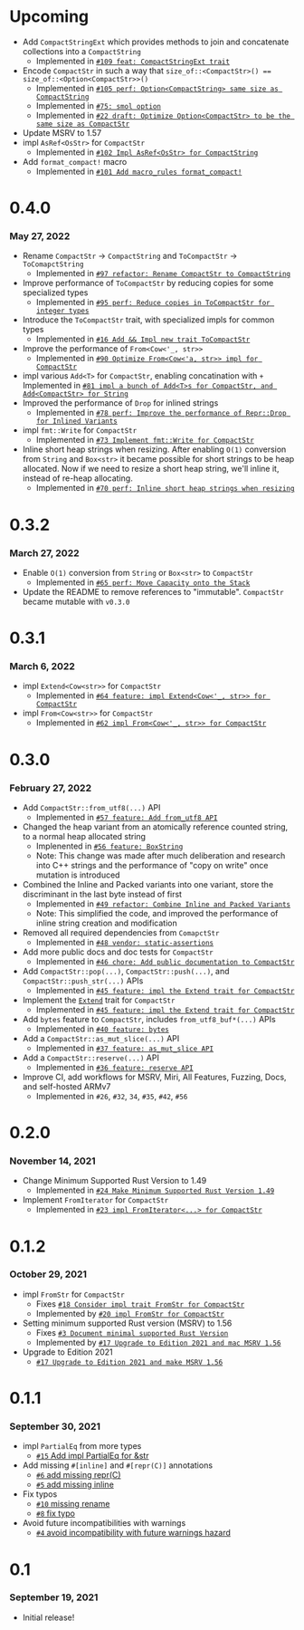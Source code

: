 # Upcoming
* Add `CompactStringExt` which provides methods to join and concatenate collections into a `CompactString`
    * Implemented in [`#109 feat: CompactStringExt trait`](https://github.com/ParkMyCar/compact_str/pull/109)
* Encode `CompactStr` in such a way that `size_of::<CompactStr>() == size_of::<Option<CompactStr>>()`
    * Implemented in [`#105 perf: Option<CompactString> same size as CompactString`](https://github.com/ParkMyCar/compact_str/pull/105)
    * Implemented in [`#75: smol option`](https://github.com/ParkMyCar/compact_str/pull/75)
    * Implemented in [`#22 draft: Optimize Option<CompactStr> to be the same size as CompactStr`](https://github.com/ParkMyCar/compact_str/pull/22)
* Update MSRV to 1.57
* impl `AsRef<OsStr>` for `CompactStr`
    * Implemented in [`#102 Impl AsRef<OsStr> for CompactString`](https://github.com/ParkMyCar/compact_str/pull/102)
* Add `format_compact!` macro
    * Implemented in [`#101 Add macro_rules format_compact!`](https://github.com/ParkMyCar/compact_str/pull/101)

# 0.4.0
### May 27, 2022
* Rename `CompactStr` -> `CompactString` and `ToCompactStr` -> `ToComapctString`
    * Implemented in [`#97 refactor: Rename CompactStr to CompactString`](https://github.com/ParkMyCar/compact_str/pull/95)
* Improve performance of `ToCompactStr` by reducing copies for some specialized types
    * Implemented in [`#95 perf: Reduce copies in ToCompactStr for integer types`](https://github.com/ParkMyCar/compact_str/pull/95)
* Introduce the `ToCompactStr` trait, with specialized impls for common types
    * Implemented in [`#16 Add && Impl new trait ToCompactStr`](https://github.com/ParkMyCar/compact_str/pull/16)
* Improve the performance of `From<Cow<'_, str>>`
    * Implemented in [`#90 Optimize From<Cow<'a, str>> impl for CompactStr`](https://github.com/ParkMyCar/compact_str/pull/90)
* impl various `Add<T>` for `CompactStr`, enabling concatination with `+`
    Implemented in [`#81 impl a bunch of Add<T>s for CompactStr, and Add<CompactStr> for String`](https://github.com/ParkMyCar/compact_str/pull/81)
* Improved the performance of `Drop` for inlined strings
    * Implemented in [`#78 perf: Improve the performance of Repr::Drop for Inlined Variants`](https://github.com/ParkMyCar/compact_str/pull/78)
* impl `fmt::Write` for `CompactStr`
    * Implemented in [`#73 Implement fmt::Write for CompactStr`](https://github.com/ParkMyCar/compact_str/pull/73)
* Inline short heap strings when resizing. After enabling `O(1)` conversion from `String` and `Box<str>` it became possible for short strings to be heap allocated. Now if we need to resize a short heap string, we'll inline it, instead of re-heap allocating.
    * Implemented in [`#70 perf: Inline short heap strings when resizing`](https://github.com/ParkMyCar/compact_str/pull/70)

# 0.3.2
### March 27, 2022
* Enable `O(1)` conversion from `String` or `Box<str>` to `CompactStr`
    * Implemented in [`#65 perf: Move Capacity onto the Stack`](https://github.com/ParkMyCar/compact_str/pull/65)
* Update the README to remove references to "immutable". `CompactStr` became mutable with `v0.3.0`

# 0.3.1
### March 6, 2022
* impl `Extend<Cow<str>>` for `CompactStr`
    * Implemented in [`#64 feature: impl Extend<Cow<'_, str>> for CompactStr`](https://github.com/ParkMyCar/compact_str/pull/64)
* impl `From<Cow<str>>` for `CompactStr`
    * Implemented in [`#62 impl From<Cow<'_, str>> for CompactStr`](https://github.com/ParkMyCar/compact_str/pull/62)

# 0.3.0
### February 27, 2022
* Add `CompactStr::from_utf8(...)` API
    * Implemented in [`#57 feature: Add from_utf8 API`](https://github.com/ParkMyCar/compact_str/pull/57)
* Changed the heap variant from an atomically reference counted string, to a normal heap allocated string
    * Implenented in [`#56 feature: BoxString`](https://github.com/ParkMyCar/compact_str/pull/56)
    * Note: This change was made after much deliberation and research into C++ strings and the performance of "copy on write" once mutation is introduced
* Combined the Inline and Packed variants into one variant, store the discriminant in the last byte instead of first
    * Implemented in [`#49 refactor: Combine Inline and Packed Variants`](https://github.com/ParkMyCar/compact_str/pull/49)
    * Note: This simplified the code, and improved the performance of inline string creation and modification
* Removed all required dependencies from `ComapctStr`
    * Implemented in [`#48 vendor: static-assertions`](https://github.com/ParkMyCar/compact_str/pull/48)
* Add more public docs and doc tests for `CompactStr`
    * Implemented in [`#46 chore: Add public documentation to CompactStr`](https://github.com/ParkMyCar/compact_str/pull/46)
* Add `CompactStr::pop(...)`, `CompactStr::push(...)`, and `CompactStr::push_str(...)` APIs
   * Implemented in [`#45 feature: impl the Extend trait for CompactStr`](https://github.com/ParkMyCar/compact_str/pull/40)
* Implement the [`Extend`](https://doc.rust-lang.org/std/iter/trait.Extend.html) trait for `CompactStr`
    * Implemented in [`#45 feature: impl the Extend trait for CompactStr`](https://github.com/ParkMyCar/compact_str/pull/40)
* Add `bytes` feature to `CompactStr`, includes `from_utf8_buf*(...)` APIs
    * Implemented in [`#40 feature: bytes`](https://github.com/ParkMyCar/compact_str/pull/40)
* Add a `CompactStr::as_mut_slice(...)` API
    * Implemented in [`#37 feature: as_mut_slice API`](https://github.com/ParkMyCar/compact_str/pull/37)
* Add a `CompactStr::reserve(...)` API
    * Implemented in [`#36 feature: reserve API`](https://github.com/ParkMyCar/compact_str/pull/36)
* Improve CI, add workflows for MSRV, Miri, All Features, Fuzzing, Docs, and self-hosted ARMv7
    * Implemented in `#26`, `#32`, `34`, `#35`, `#42`, `#56`

# 0.2.0
### November 14, 2021
* Change Minimum Supported Rust Version to 1.49
    * Implemented in [`#24 Make Minimum Supported Rust Version 1.49`](https://github.com/ParkMyCar/compact_str/pull/24)
* Implement `FromIterator` for `CompactStr`
    * Implemented in [`#23 impl FromIterator<...> for CompactStr`](https://github.com/ParkMyCar/compact_str/pull/23)

# 0.1.2
### October 29, 2021
* impl `FromStr` for `CompactStr`
    * Fixes [`#18 Consider impl trait FromStr for CompactStr`](https://github.com/ParkMyCar/compact_str/issues/18)
    * Implemented by [`#20 impl FromStr for CompactStr`](https://github.com/ParkMyCar/compact_str/pull/20)
* Setting minimum supported Rust version (MSRV) to 1.56
    * Fixes [`#3 Document minimal supported Rust Version`](https://github.com/ParkMyCar/compact_str/issues/3)
    * Implemented by [`#17 Upgrade to Edition 2021 and mac MSRV 1.56`](https://github.com/ParkMyCar/compact_str/pull/17)
* Upgrade to Edition 2021
    * [`#17 Upgrade to Edition 2021 and make MSRV 1.56`](https://github.com/ParkMyCar/compact_str/pull/17)

# 0.1.1
### September 30, 2021
* impl `PartialEq` from more types
    * [`#15` Add impl PartialEq<CompactStr> for &str](https://github.com/ParkMyCar/compact_str/pull/15)
* Add missing `#[inline]` and `#[repr(C)]` annotations
    * [`#6` add missing repr(C)](https://github.com/ParkMyCar/compact_str/pull/6)
    * [`#5` add missing inline](https://github.com/ParkMyCar/compact_str/pull/5)
* Fix typos
    * [`#10` missing rename](https://github.com/ParkMyCar/compact_str/pull/10)
    * [`#8` fix typo](https://github.com/ParkMyCar/compact_str/pull/8)
* Avoid future incompatibilities with warnings
    * [`#4` avoid incompatibility with future warnings hazard](https://github.com/ParkMyCar/compact_str/pull/4)

# 0.1
### September 19, 2021
* Initial release!
